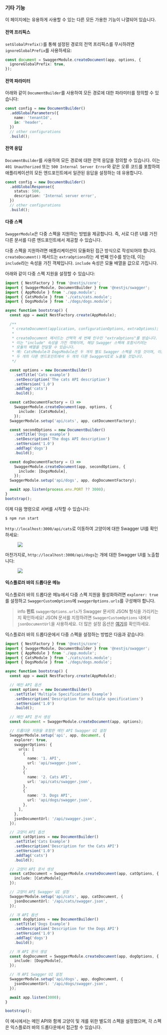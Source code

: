 ### 기타 기능

이 페이지에는 유용하게 사용할 수 있는 다른 모든 가용한 기능이 나열되어 있습니다.

#### 전역 프리픽스

`setGlobalPrefix()`를 통해 설정된 경로의 전역 프리픽스를 무시하려면 `ignoreGlobalPrefix`를 사용하세요:

```typescript
const document = SwaggerModule.createDocument(app, options, {
  ignoreGlobalPrefix: true,
});
```

#### 전역 파라미터

아래와 같이 `DocumentBuilder`를 사용하여 모든 경로에 대한 파라미터를 정의할 수 있습니다:

```typescript
const config = new DocumentBuilder()
  .addGlobalParameters({
    name: 'tenantId',
    in: 'header',
  })
  // other configurations
  .build();
```

#### 전역 응답

`DocumentBuilder`를 사용하여 모든 경로에 대한 전역 응답을 정의할 수 있습니다. 이는 `401 Unauthorized` 또는 `500 Internal Server Error`와 같은 오류 코드를 포함하여 애플리케이션의 모든 엔드포인트에서 일관된 응답을 설정하는 데 유용합니다.

```typescript
const config = new DocumentBuilder()
  .addGlobalResponse({
    status: 500,
    description: 'Internal server error',
  })
  // other configurations
  .build();
```

#### 다중 스펙

`SwaggerModule`은 다중 스펙을 지원하는 방법을 제공합니다. 즉, 서로 다른 UI를 가진 다른 문서를 다른 엔드포인트에서 제공할 수 있습니다.

다중 스펙을 지원하려면 애플리케이션이 모듈화된 접근 방식으로 작성되어야 합니다. `createDocument()` 메서드는 `extraOptions`라는 세 번째 인수를 받는데, 이는 `include`라는 속성을 가진 객체입니다. `include` 속성은 모듈 배열을 값으로 가집니다.

아래와 같이 다중 스펙 지원을 설정할 수 있습니다:

```typescript
import { NestFactory } from '@nestjs/core';
import { SwaggerModule, DocumentBuilder } from '@nestjs/swagger';
import { AppModule } from './app.module';
import { CatsModule } from './cats/cats.module';
import { DogsModule } from './dogs/dogs.module';

async function bootstrap() {
  const app = await NestFactory.create(AppModule);

  /**
   * createDocument(application, configurationOptions, extraOptions);
   *
   * createDocument 메서드는 선택적 세 번째 인수인 "extraOptions"를 받습니다.
   * 이는 "include" 속성을 가진 객체이며, 해당 Swagger 스펙에 포함시키려는
   * 모듈의 배열을 전달할 수 있습니다.
   * 예: CatsModule과 DogsModule은 두 개의 별도 Swagger 스펙을 가질 것이며, 이는
   * 두 개의 다른 엔드포인트에서 두 개의 다른 SwaggerUI로 노출될 것입니다.
   */

  const options = new DocumentBuilder()
    .setTitle('Cats example')
    .setDescription('The cats API description')
    .setVersion('1.0')
    .addTag('cats')
    .build();

  const catDocumentFactory = () =>
    SwaggerModule.createDocument(app, options, {
      include: [CatsModule],
    });
  SwaggerModule.setup('api/cats', app, catDocumentFactory);

  const secondOptions = new DocumentBuilder()
    .setTitle('Dogs example')
    .setDescription('The dogs API description')
    .setVersion('1.0')
    .addTag('dogs')
    .build();

  const dogDocumentFactory = () =>
    SwaggerModule.createDocument(app, secondOptions, {
      include: [DogsModule],
    });
  SwaggerModule.setup('api/dogs', app, dogDocumentFactory);

  await app.listen(process.env.PORT ?? 3000);
}
bootstrap();
```

이제 다음 명령으로 서버를 시작할 수 있습니다:

```bash
$ npm run start
```

`http://localhost:3000/api/cats`로 이동하여 고양이에 대한 Swagger UI를 확인하세요:

<figure><img src="/assets/swagger-cats.png" /></figure>

마찬가지로, `http://localhost:3000/api/dogs`는 개에 대한 Swagger UI를 노출합니다:

<figure><img src="/assets/swagger-dogs.png" /></figure>

#### 익스플로러 바의 드롭다운 메뉴

익스플로러 바의 드롭다운 메뉴에서 다중 스펙 지원을 활성화하려면 `explorer: true`를 설정하고 `SwaggerCustomOptions`에 `swaggerOptions.urls`를 구성해야 합니다.

> info **힌트** `swaggerOptions.urls`가 Swagger 문서의 JSON 형식을 가리키는지 확인하세요! JSON 문서를 지정하려면 `SwaggerCustomOptions` 내에서 `jsonDocumentUrl`을 사용하세요. 더 많은 설정 옵션은 [여기](/openapi/introduction#setup-options)를 확인하세요.

익스플로러 바의 드롭다운에서 다중 스펙을 설정하는 방법은 다음과 같습니다:

```typescript
import { NestFactory } from '@nestjs/core';
import { SwaggerModule, DocumentBuilder } from '@nestjs/swagger';
import { AppModule } from './app.module';
import { CatsModule } from './cats/cats.module';
import { DogsModule } from './dogs/dogs.module';

async function bootstrap() {
  const app = await NestFactory.create(AppModule);

  // 메인 API 옵션
  const options = new DocumentBuilder()
    .setTitle('Multiple Specifications Example')
    .setDescription('Description for multiple specifications')
    .setVersion('1.0')
    .build();

  // 메인 API 문서 생성
  const document = SwaggerModule.createDocument(app, options);

  // 드롭다운 지원을 포함한 메인 API Swagger UI 설정
  SwaggerModule.setup('api', app, document, {
    explorer: true,
    swaggerOptions: {
      urls: [
        {
          name: '1. API',
          url: 'api/swagger.json',
        },
        {
          name: '2. Cats API',
          url: 'api/cats/swagger.json',
        },
        {
          name: '3. Dogs API',
          url: 'api/dogs/swagger.json',
        },
      ],
    },
    jsonDocumentUrl: '/api/swagger.json',
  });

  // 고양이 API 옵션
  const catOptions = new DocumentBuilder()
    .setTitle('Cats Example')
    .setDescription('Description for the Cats API')
    .setVersion('1.0')
    .addTag('cats')
    .build();

  // 고양이 API 문서 생성
  const catDocument = SwaggerModule.createDocument(app, catOptions, {
    include: [CatsModule],
  });

  // 고양이 API Swagger UI 설정
  SwaggerModule.setup('api/cats', app, catDocument, {
    jsonDocumentUrl: '/api/cats/swagger.json',
  });

  // 개 API 옵션
  const dogOptions = new DocumentBuilder()
    .setTitle('Dogs Example')
    .setDescription('Description for the Dogs API')
    .setVersion('1.0')
    .addTag('dogs')
    .build();

  // 개 API 문서 생성
  const dogDocument = SwaggerModule.createDocument(app, dogOptions, {
    include: [DogsModule],
  });

  // 개 API Swagger UI 설정
  SwaggerModule.setup('api/dogs', app, dogDocument, {
    jsonDocumentUrl: '/api/dogs/swagger.json',
  });

  await app.listen(3000);
}

bootstrap();
```

이 예시에서는 메인 API와 함께 고양이 및 개를 위한 별도의 스펙을 설정했으며, 각 스펙은 익스플로러 바의 드롭다운에서 접근할 수 있습니다.